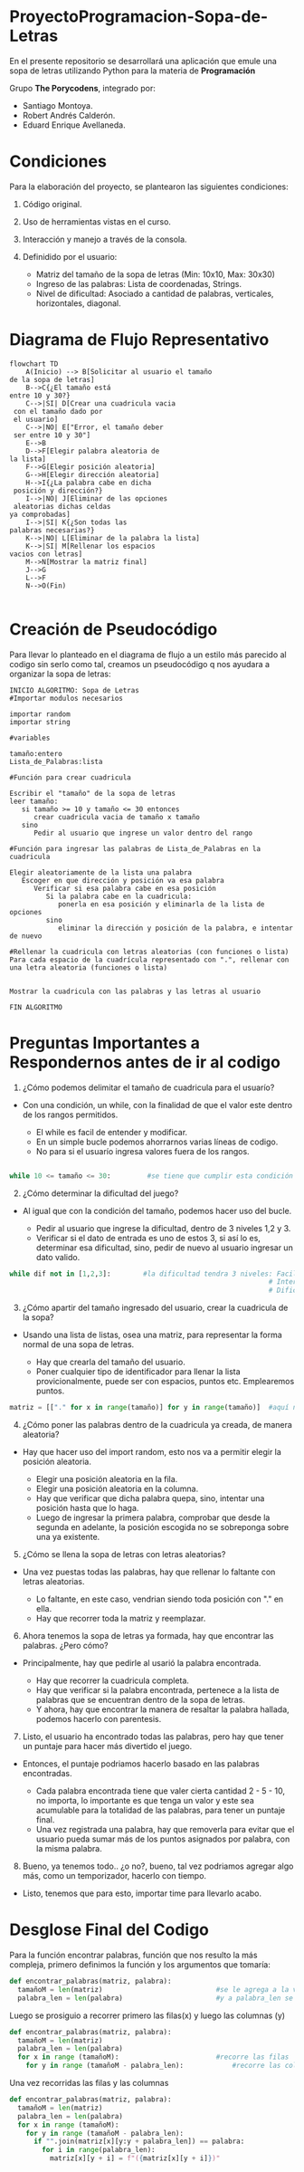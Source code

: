 # ProyectoProgramacion-Sopa-de-Letras
En el presente repositorio se desarrollará una aplicación que emule una sopa de letras utilizando Python para la materia de **Programación**

Grupo **The Porycodens**, integrado por:
- Santiago Montoya.
- Robert Andrés Calderón.
- Eduard Enrique Avellaneda.

# **Condiciones**

Para la elaboración del proyecto, se plantearon las siguientes condiciones:

1. Código original.
   
2. Uso de herramientas vistas en el curso.
   
3. Interacción y manejo a través de la consola.
   
4. Definidido por el usuario:
     - Matriz del tamaño de la sopa de letras (Min: 10x10, Max: 30x30)
     - Ingreso de las palabras: Lista de coordenadas, Strings.
     - Nivel de dificultad: Asociado a cantidad de palabras, verticales, horizontales, diagonal.

# **Diagrama de Flujo Representativo**

```mermaid
flowchart TD
    A(Inicio) --> B[Solicitar al usuario el tamaño
de la sopa de letras]
    B-->C{¿El tamaño está
entre 10 y 30?}
    C-->|SI| D[Crear una cuadricula vacia
 con el tamaño dado por
 el usuario]
    C-->|NO| E["Error, el tamaño deber
 ser entre 10 y 30"]
    E-->B
    D-->F[Elegir palabra aleatoria de
la lista]
    F-->G[Elegir posición aleatoria]
    G-->H[Elegir dirección aleatoria]
    H-->I{¿La palabra cabe en dicha
 posición y dirección?}
    I-->|NO| J[Eliminar de las opciones
 aleatorias dichas celdas
ya comprobadas]
    I-->|SI| K{¿Son todas las
palabras necesarias?}
    K-->|NO| L[Eliminar de la palabra la lista]
    K-->|SI| M[Rellenar los espacios
vacios con letras]
    M-->N[Mostrar la matriz final]
    J-->G
    L-->F
    N-->O(Fin)
    
```
# **Creación de Pseudocódigo**

Para llevar lo planteado en el diagrama de flujo a un estilo más parecido al codigo sin serlo como tal, creamos un pseudocódigo q nos ayudara a organizar la sopa de letras:

```pseudocode
INICIO ALGORITMO: Sopa de Letras
#Importar modulos necesarios

importar random
importar string

#variables

tamaño:entero
Lista_de_Palabras:lista

#Función para crear cuadricula

Escribir el "tamaño" de la sopa de letras
leer tamaño:
   si tamaño >= 10 y tamaño <= 30 entonces
      crear cuadricula vacia de tamaño x tamaño
   sino
      Pedir al usuario que ingrese un valor dentro del rango

#Función para ingresar las palabras de Lista_de_Palabras en la cuadricula

Elegir aleatoriamente de la lista una palabra
   Escoger en que dirección y posición va esa palabra
      Verificar si esa palabra cabe en esa posición
         Si la palabra cabe en la cuadricula:
            ponerla en esa posición y eliminarla de la lista de opciones
         sino
            eliminar la dirección y posición de la palabra, e intentar de nuevo
   
#Rellenar la cuadricula con letras aleatorias (con funciones o lista)
Para cada espacio de la cuadrícula representado con ".", rellenar con una letra aleatoria (funciones o lista)


Mostrar la cuadricula con las palabras y las letras al usuario

FIN ALGORITMO

```

# **Preguntas Importantes a Respondernos antes de ir al codigo**

1. ¿Cómo podemos delimitar el tamaño de cuadricula para el usuarío?
   
- Con una condición, un while, con la finalidad de que el valor este dentro de los rangos permitidos.

   - El while es facil de entender y modificar.
   - En un simple bucle podemos ahorrarnos varias líneas de codigo.
   - No para si el usuarío ingresa valores fuera de los rangos.

```python

while 10 <= tamaño <= 30:         #se tiene que cumplir esta condición
```

2. ¿Cómo determinar la dificultad del juego?

- Al igual que con la condición del tamaño, podemos hacer uso del bucle.

   - Pedir al usuario que ingrese la dificultad, dentro de 3 niveles 1,2 y 3.
   - Verificar si el dato de entrada es uno de estos 3, si así lo es, determinar esa dificultad, sino, pedir de nuevo al usuario ingresar un dato valido.

```python
while dif not in [1,2,3]:        #la dificultad tendra 3 niveles: Facil - Solo palabras Horizontales
                                                                # Intermedio - Palabra Verticales y Horizontales
                                                                # Dificil - Palabras Verticales, Horizontales y Diagonales
``` 

3. ¿Cómo apartir del tamaño ingresado del usuario, crear la cuadricula de la sopa?

- Usando una lista de listas, osea una matriz, para representar la forma normal de una sopa de letras.

   - Hay que crearla del tamaño del usuario.
   - Poner cualquier tipo de identificador para llenar la lista provicionalmente, puede ser con espacios, puntos etc. Emplearemos puntos.
 
``` python
matriz = [["." for x in range(tamaño)] for y in range(tamaño)]  #aquí nos aseguramos que tanto las filas (x) como las columnas (y) se rellenen con "."
``` 
4. ¿Cómo poner las palabras dentro de la cuadricula ya creada, de manera aleatoria?

- Hay que hacer uso  del import random, esto nos va a permitir elegir la posición aleatoria.

   - Elegir una posición aleatoria en la fila.
   - Elegir una posición aleatoria en la columna.
   - Hay que verificar que dicha palabra quepa, sino, intentar una posición hasta que lo haga.
   - Luego de ingresar la primera palabra, comprobar que desde la segunda en adelante, la posición escogida no se sobreponga sobre una ya existente.

5. ¿Cómo se llena la sopa de letras con letras aleatorias?

- Una vez puestas todas las palabras, hay que rellenar lo faltante con letras aleatorias.
  
   - Lo faltante, en este caso, vendrian siendo toda posición con "." en ella.
   - Hay que recorrer toda la matriz y reemplazar.

6. Ahora tenemos la sopa de letras ya formada, hay que encontrar las palabras. ¿Pero cómo?

- Principalmente, hay que pedirle al usarió la palabra encontrada.

   - Hay que recorrer la cuadricula completa.
   - Hay que verificar si la palabra encontrada, pertenece a la lista de palabras que se encuentran dentro de la sopa de letras.
   - Y ahora, hay que encontrar la manera de resaltar la palabra hallada, podemos hacerlo con parentesis.

7. Listo, el usuario ha encontrado todas las palabras, pero hay que tener un puntaje para hacer más divertido el juego.

- Entonces, el puntaje podriamos hacerlo basado en las palabras encontradas.

   - Cada palabra encontrada tiene que valer cierta cantidad 2 - 5 - 10, no importa, lo importante es que tenga un valor y este sea acumulable para la totalidad de las palabras, para tener un puntaje final.
   - Una vez registrada una palabra, hay que removerla para evitar que el usuario pueda sumar más de los puntos asignados por palabra, con la misma palabra.

8. Bueno, ya tenemos todo.. ¿o no?, bueno, tal vez podriamos agregar algo más, como un temporizador, hacerlo con tiempo.

- Listo, tenemos que para esto, importar time para llevarlo acabo.

# **Desglose Final del Codigo**

Para la función encontrar palabras, función que nos resulto la más compleja, primero definimos la función y los argumentos que tomaría:

``` python
def encontrar_palabras(matriz, palabra):  
  tamañoM = len(matriz)                            #se le agrega a la variable tamañoM el valor de la longitud de la matriz
  palabra_len = len(palabra)                       #y a palabra_len se le asigno el mismo valor de la longitud de la palabra a encontrar
```
Luego se prosiguio a recorrer primero las filas(x) y luego las columnas (y)

``` python
def encontrar_palabras(matriz, palabra):  
  tamañoM = len(matriz)  
  palabra_len = len(palabra)  
  for x in range (tamañoM):                        #recorre las filas
    for y in range (tamañoM - palabra_len):            #recorre las columnas teniendo cuidado de no salirse de la cuadricula
```
Una vez recorridas las filas y las columnas 

``` python
def encontrar_palabras(matriz, palabra):
  tamañoM = len(matriz)
  palabra_len = len(palabra)
  for x in range (tamañoM):                       
    for y in range (tamañoM - palabra_len):         
      if "".join(matriz[x][y:y + palabra_len]) == palabra:                   #toma una sublista de la fila, en un rango que va desde y hasta y+
        for i in range(palabra_len):
          matriz[x][y + i] = f"({matriz[x][y + i]})"                       #resalta las palabras horizontales
``` 

